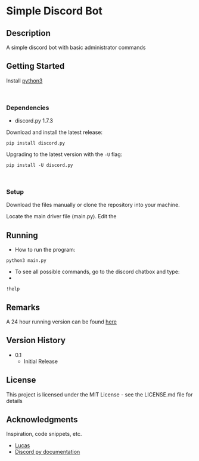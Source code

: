 # Simple Discord Bot

## Description

A simple discord bot with basic administrator commands 

## Getting Started

Install [python3](https://www.python.org/downloads/)

<br>

### Dependencies

* discord.py 1.7.3

Download and install the latest release:

`pip install discord.py`

Upgrading to the latest version with the `-U` flag:

`pip install -U discord.py`

<br>

### Setup
Download the files manually or clone the repository into your machine.

Locate the main driver file (main.py). Edit the 
<br>

## Running

* How to run the program:

</t>`python3 main.py`

* To see all possible commands, go to the discord chatbox and type:
* 
</t>`!help` 

## Remarks

A 24 hour running version can be found [here](https://replit.com/@LimIvan/Discord-Bot#main.py)

<!-- ## Authors

Contributors names and contact info

ex. Dominique Pizzie  
[@DomPizzie](https://twitter.com/dompizzie) -->

## Version History

* 0.1
    * Initial Release

## License

This project is licensed under the MIT License - see the LICENSE.md file for details

## Acknowledgments

Inspiration, code snippets, etc.
* [Lucas](https://www.youtube.com/channel/UCR-zOCvDCayyYy1flR5qaAg)
* [Discord py documentation](https://discordpy.readthedocs.io/en/stable/)
